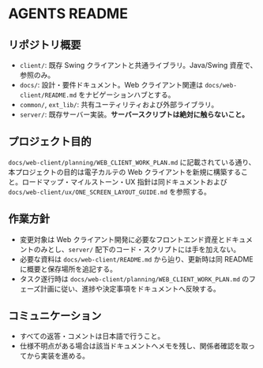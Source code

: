 # AGENTS README

## リポジトリ概要
- `client/`: 既存 Swing クライアントと共通ライブラリ。Java/Swing 資産で、参照のみ。
- `docs/`: 設計・要件ドキュメント。Web クライアント関連は `docs/web-client/README.md` をナビゲーションハブとする。
- `common/`, `ext_lib/`: 共有ユーティリティおよび外部ライブラリ。
- `server/`: 既存サーバー実装。**サーバースクリプトは絶対に触らないこと。**

## プロジェクト目的
`docs/web-client/planning/WEB_CLIENT_WORK_PLAN.md` に記載されている通り、本プロジェクトの目的は電子カルテの Web クライアントを新規に構築すること。ロードマップ・マイルストーン・UX 指針は同ドキュメントおよび `docs/web-client/ux/ONE_SCREEN_LAYOUT_GUIDE.md` を参照する。

## 作業方針
- 変更対象は Web クライアント開発に必要なフロントエンド資産とドキュメントのみとし、`server/` 配下のコード・スクリプトには手を加えない。
- 必要な資料は `docs/web-client/README.md` から辿り、更新時は同 README に概要と保存場所を追記する。
- タスク遂行時は `docs/web-client/planning/WEB_CLIENT_WORK_PLAN.md` のフェーズ計画に従い、進捗や決定事項をドキュメントへ反映する。

## コミュニケーション
- すべての返答・コメントは日本語で行うこと。
- 仕様不明点がある場合は該当ドキュメントへメモを残し、関係者確認を取ってから実装を進める。
